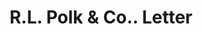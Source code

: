 ---
doi: 10.7916/D8Q541P5
date_other: '1917'
date_other_textual: '1917'
form: correspondence
genre:
- Letters (correspondence)
name:
- R.L. Polk & Co.
object_in_context_url: https://biggert.cul.columbia.edu/items/view/ave_biggert_01100
subject_hierarchical_geographic:
- New York, New York, United States
subject_name:
- R.L. Polk & Co.
title: R.L. Polk & Co.. Letter
sort_title: R.L. Polk & Co.. Letter
call_number: ave_biggert_01100
coordinates:
- 40.71277777777778,-74.00583333333333
pid: ave_biggert_01100
identifiers: ave_biggert_01100
thumbnail: https://derivativo-3.library.columbia.edu/iiif/2/ldpd:344842/full/!256,256/0/native.jpg
permalink: "/biggert/ave_biggert_01100/"
layout: iiif-image-page
---